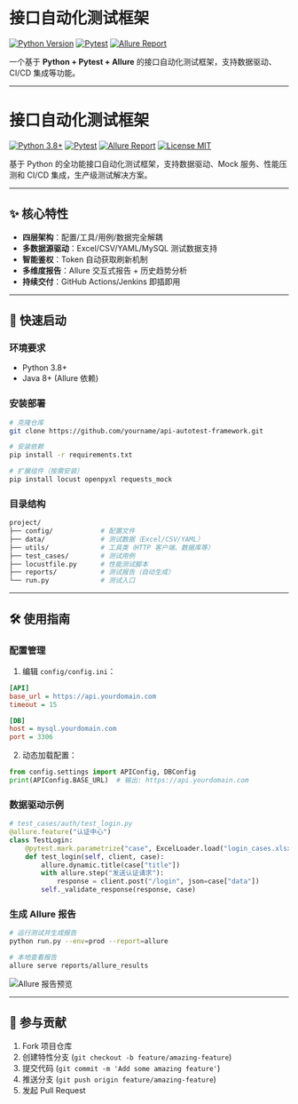 # 接口自动化测试框架

[![Python Version](https://img.shields.io/badge/python-3.8%2B-blue)](https://www.python.org/)
[![Pytest](https://img.shields.io/badge/pytest-%E2%89%A56.0-green)](https://docs.pytest.org/)
[![Allure Report](https://img.shields.io/badge/Allure-Report-orange)](https://docs.qameta.io/allure/)

一个基于 **Python + Pytest + Allure** 的接口自动化测试框架，支持数据驱动、CI/CD 集成等功能。

---

# 接口自动化测试框架

[![Python 3.8+](https://img.shields.io/badge/Python-3.8%2B-blue?logo=python)](https://www.python.org/)
[![Pytest](https://img.shields.io/badge/Pytest-6.2%2B-green?logo=pytest)](https://docs.pytest.org/)
[![Allure Report](https://img.shields.io/badge/Allure-Report-orange?logo=allure)](https://docs.qameta.io/allure/)
[![License MIT](https://img.shields.io/badge/License-MIT-red)](LICENSE)

基于 Python 的全功能接口自动化测试框架，支持数据驱动、Mock 服务、性能压测和 CI/CD 集成，生产级测试解决方案。

---

## ✨ 核心特性
- **四层架构**：配置/工具/用例/数据完全解耦
- **多数据源驱动**：Excel/CSV/YAML/MySQL 测试数据支持
- **智能鉴权**：Token 自动获取刷新机制
- **多维度报告**：Allure 交互式报告 + 历史趋势分析
- **持续交付**：GitHub Actions/Jenkins 即插即用

---

## 🚀 快速启动
### 环境要求
- Python 3.8+
- Java 8+ (Allure 依赖)

### 安装部署
```bash
# 克隆仓库
git clone https://github.com/yourname/api-autotest-framework.git

# 安装依赖
pip install -r requirements.txt

# 扩展组件（按需安装）
pip install locust openpyxl requests_mock
```

### 目录结构
```bash
project/
├── config/            # 配置文件
├── data/              # 测试数据（Excel/CSV/YAML）
├── utils/             # 工具类（HTTP 客户端、数据库等）
├── test_cases/        # 测试用例
├── locustfile.py      # 性能测试脚本
├── reports/           # 测试报告（自动生成）
└── run.py             # 测试入口
```

---

## 🛠️ 使用指南

### 配置管理
1. 编辑 `config/config.ini`：
```ini
[API]
base_url = https://api.yourdomain.com
timeout = 15

[DB]
host = mysql.yourdomain.com
port = 3306
```

2. 动态加载配置：
```python
from config.settings import APIConfig, DBConfig
print(APIConfig.BASE_URL)  # 输出: https://api.yourdomain.com
```

### 数据驱动示例
```python
# test_cases/auth/test_login.py
@allure.feature("认证中心")
class TestLogin:
    @pytest.mark.parametrize("case", ExcelLoader.load("login_cases.xlsx"))
    def test_login(self, client, case):
        allure.dynamic.title(case["title"])
        with allure.step("发送认证请求"):
            response = client.post("/login", json=case["data"])
        self._validate_response(response, case)
```

### 生成 Allure 报告
```bash
# 运行测试并生成报告
python run.py --env=prod --report=allure

# 本地查看报告
allure serve reports/allure_results
```

![Allure 报告预览](docs/images/allure-dashboard.png)


---

## 🤝 参与贡献
1. Fork 项目仓库
2. 创建特性分支 (`git checkout -b feature/amazing-feature`)
3. 提交代码 (`git commit -m 'Add some amazing feature'`)
4. 推送分支 (`git push origin feature/amazing-feature`)
5. 发起 Pull Request

